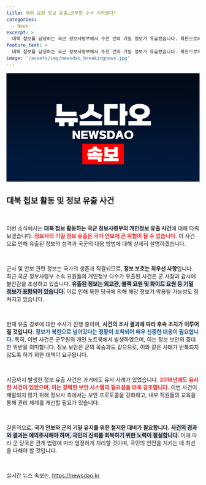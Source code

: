 ```yaml
---
title: 해외 요원 정보 유출…군무원 수사 시작됐다!
categories:
  - News
excerpt: >
  대북 첩보를 담당하는 국군 정보사령부에서 수천 건의 기밀 정보가 유출됐습니다. 북한으로의 전송 가능성이 제기되며 군은 수사에 착수했습니다. 개인 노트북 해킹 주장 속, 보안 위반 사건의 전말이 궁금합니다!
feature_text: >
  대북 첩보를 담당하는 국군 정보사령부에서 수천 건의 기밀 정보가 유출됐습니다. 북한으로의 전송 가능성이 제기되며 군은 수사에 착수했습니다. 개인 노트북 해킹 주장 속, 보안 위반 사건의 전말이 궁금합니다!
image: '/assets/img/newsdao_breakingnews.jpg'
---
```


<p><img src="/assets/img/newsdao_breakingnews.jpg" alt="cryptoinkorea 속보" /></p>

<h2 data-ke-size="size26">대북 첩보 활동 및 정보 유출 사건</h2>

<p data-ke-size="size16">&nbsp;</p>

<p>이번 소식에서는 <strong>대북 첩보 활동하는 국군 정보사령부의 개인정보 유출 사건</strong>에 대해 다뤄보겠습니다. <b><span style="color: #ee2323;">정보사의 기밀 정보 유출은 국가 안보에 큰 위협이 될 수 있습니다.</span></b> 이 사건으로 인해 유출된 정보의 성격과 국군의 대응 방법에 대해 상세히 설명하겠습니다.</p>

<p data-ke-size="size16">&nbsp;</p>

<p>군사 및 안보 관련 정보는 국가의 생존과 직결되므로, <strong>정보 보호는 최우선 사항</strong>입니다. 최근 국군 정보사령부 소속 요원들의 개인정보 다수가 유출된 사건은 군 사찰과 감시에 불안감을 조성하고 있습니다. <b><span style="background-color: #21538527;">유출된 정보는 외교관, 블랙 요원 및 화이트 요원 등 기밀 정보가 포함되어 있습니다.</span></b> 이로 인해 북한 당국에 의해 해당 정보가 악용될 가능성도 점쳐지고 있습니다.</p>

<p data-ke-size="size16">&nbsp;</p>

<p>현재 유출 경로에 대한 수사가 진행 중이며, <strong>사건의 조사 결과에 따라 후속 조치가 이루어질 것입니다</strong>. <b><span style="color: #1a5490;">정보가 북한으로 넘어갔다는 정황이 포착되어 매우 신중한 대응이 필요합니다.</span></b> 특히, 이번 사건은 군무원의 개인 노트북에서 발생하였으며, 이는 정보 보안의 중대한 위반을 의미합니다. 정보 보안은 군의 목숨과도 같으므로, 이와 같은 사태가 반복되지 않도록 하기 위한 대책이 요구됩니다.</p>

<p data-ke-size="size16">&nbsp;</p>

<p>지금까지 발생한 정보 유출 사건은 과거에도 유사 사례가 있었습니다. <b><span style="color: #ee2323;">2018년에도 유사한 사건이 있었으며, 이는 강력한 보안 시스템의 필요성을 더욱 강조합니다.</span></b> 이번 사건이 재발되지 않기 위해 정보사 측에서는 보안 프로토콜을 강화하고, 내부 직원들의 교육을 통해 관리 체계를 개선할 필요가 있습니다.</p>

<p data-ke-size="size16">&nbsp;</p>

<p>결론적으로, <strong>국가 안보와 군의 기밀 유지를 위한 철저한 대비가 필요합니다.</strong> <b><span style="background-color: #21538527;">사건의 경과와 결과는 예의주시해야 하며, 국민의 신뢰를 회복하기 위한 노력이 절실합니다.</span></b> 이에 따라 군 당국은 관계 법령에 따라 엄정하게 처리할 것이며, 국민의 안전을 지키는 데 최선을 다해야 할 것입니다.</p>

<p data-ke-size="size16">&nbsp;</p>
실시간 뉴스 속보는, <a href="https://newsdao.kr" rel="dofollow">https://newsdao.kr</a>


